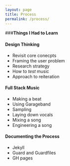 ```yaml
---
layout: page
title: Process
permalink: /process/
---
```


###**Things I Had to Learn**  

#### Design Thinking  
  - Revisit core conecpts  
  - Framing the user problem  
  - Research strategy  
  - How to *test* music    
  - Approach to reiteration  

#### Full Stack Music  
  - Making a beat  
  - Using Garageband  
  - Sampling  
  - Laying down vocals  
  - Mixing a song  
  - Engineering a song

#### Documenting the Process  
  - Jekyll  
  - Guard and Guardfiles  
  - GH pages    
